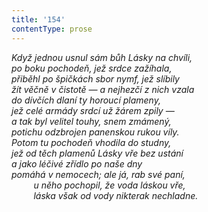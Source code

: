 ```yaml
---
title: '154'
contentType: prose
---
```


<section>

_Když jednou usnul sám bůh Lásky na chvíli,  
po boku pochodeň, jež srdce zažíhala,  
přiběhl po špičkách sbor nymf, jež slíbily  
žít věčně v čistotě — a nejhezčí z nich vzala  
do dívčích dlaní ty horoucí plameny,  
jež celé armády srdcí už žárem zpily —  
a tak byl velitel touhy, snem zmámený,  
potichu odzbrojen panenskou rukou víly.  
Potom tu pochodeň vhodila do studny,  
jež od těch plamenů Lásky vře bez ustání  
a jako léčivé zřídlo po naše dny  
pomáhá v nemocech; ale já, rab své paní,  
         u něho pochopil, že voda láskou vře,  
         láska však od vody nikterak nechladne._

</section>

